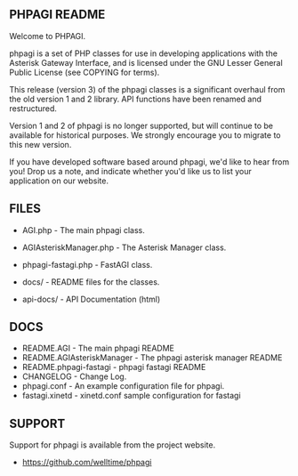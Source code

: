 PHPAGI README
-------------

Welcome to PHPAGI.

phpagi is a set of PHP classes for use in developing applications with
the Asterisk Gateway Interface, and is licensed under the GNU Lesser
General Public License (see COPYING for terms).

This release (version 3) of the phpagi classes is a significant overhaul
from the old version 1 and 2 library.  API functions have been renamed and
restructured.

Version 1 and 2 of phpagi is no longer supported, but will continue to be
available for historical purposes.  We strongly encourage you to migrate
to this new version.

If you have developed software based around phpagi, we'd like to hear from
you!  Drop us a note, and indicate whether you'd like us to list your
application on our website.

FILES
-----
* AGI.php                - The main phpagi class.
* AGIAsteriskManager.php - The Asterisk Manager class.
* phpagi-fastagi.php     - FastAGI class.

* docs/                  - README files for the classes.
* api-docs/              - API Documentation (html)

DOCS
----
* README.AGI                - The main phpagi README
* README.AGIAsteriskManager - The phpagi asterisk manager README
* README.phpagi-fastagi     - phpagi fastagi README
* CHANGELOG                 - Change Log.
* phpagi.conf             - An example configuration file for phpagi.
* fastagi.xinetd          - xinetd.conf sample configuration for fastagi

SUPPORT
-------

Support for phpagi is available from the project website.

 * https://github.com/welltime/phpagi

